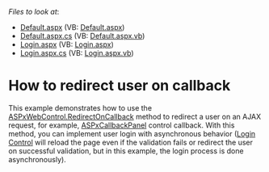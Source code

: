 <!-- default file list -->
*Files to look at*:

* [Default.aspx](./CS/Default.aspx) (VB: [Default.aspx](./VB/Default.aspx))
* [Default.aspx.cs](./CS/Default.aspx.cs) (VB: [Default.aspx.vb](./VB/Default.aspx.vb))
* [Login.aspx](./CS/Login.aspx) (VB: [Login.aspx](./VB/Login.aspx))
* [Login.aspx.cs](./CS/Login.aspx.cs) (VB: [Login.aspx.vb](./VB/Login.aspx.vb))
<!-- default file list end -->
# How to redirect user on callback


<p>This example demonstrates how to use the <a href="https://documentation.devexpress.com/#AspNet/DevExpressWebASPxWebControl_RedirectOnCallbacktopic">ASPxWebControl.RedirectOnCallback</a> method to redirect a user on an AJAX request, for example, <a href="https://documentation.devexpress.com/#AspNet/clsDevExpressWebASPxCallbackPaneltopic">ASPxCallbackPanel</a> control callback. With this method, you can implement user login with asynchronous behavior (<a href="https://msdn.microsoft.com/en-us/library/System.Web.UI.WebControls.Login(v=vs.110).aspx">Login Control</a> will reload the page even if the validation fails or redirect the user on successful validation, but in this example, the login process is done asynchronously).</p>

<br/>


